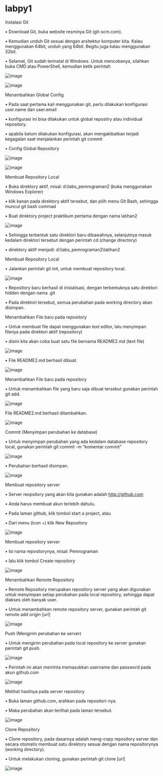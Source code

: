 # labpy1



Instalasi Git



•	Download Git, buka website resminya Git (git-scm.com).

•	Kemudian unduh Git sesuai dengan arsitektur komputer kita. Kalau menggunakan 64bit, unduh yang 64bit. Begitu juga kalau menggunakan 32bit.

•	Selamat, Git sudah terinstal di Windows. Untuk mencobanya, silahkan buka CMD atau PowerShell, kemudian ketik perintah 

![image](https://user-images.githubusercontent.com/56479448/72219140-4d25f380-3575-11ea-9ed9-06d301876c9c.png)

![image](https://user-images.githubusercontent.com/56479448/72219147-6169f080-3575-11ea-8bcd-ad037794147d.png)



Menambahkan Global Config



•	Pada saat pertama kali menggunakan git, perlu dilakukan konfigurasi user.name dan user.email

•	konfigurasi ini bisa dilakukan untuk global repostiry atau individual repository.

•	apabila belum dilakukan konfigurasi, akan mengakibatkan terjadi kegagalan saat menjalankan perintah git commit

•	Config Global Repository

![image](https://user-images.githubusercontent.com/56479448/72219151-78104780-3575-11ea-9969-3febf9819850.png)

![image](https://user-images.githubusercontent.com/56479448/72219156-7cd4fb80-3575-11ea-8957-7a4a4735dba8.png)




Membuat Repository Local




•	Buka direktory aktif, misal: d:\labs_pemrograman2 (buka menggunakan Windows Explorer)

•	klik kanan pada direktory aktif tersebut, dan pilih menu Git Bash, sehingga muncul git bash commad

•	Buat direktory project praktikum pertama dengan nama latihan2

![image](https://user-images.githubusercontent.com/56479448/72219171-a5f58c00-3575-11ea-8212-50f1a7522c43.png)

•	Sehingga terbentuk satu direktori baru dibawahnya, selanjutnya masuk kedalam direktori tersebut dengan perintah cd (change directory)

•	direktory aktif menjadi: d:\labs_pemrograman2\latihan2



Membuat Repository Local



•	Jalankan perintah git init, untuk membuat repository local.

![image](https://user-images.githubusercontent.com/56479448/72219178-b73e9880-3575-11ea-8dd3-f8644fc9fe1f.png)

•	Repository baru berhasil di inisialisasi, dengan terbentuknya satu direktori hidden dengan nama .git

•	Pada direktori tersebut, semua perubahan pada working directory akan disimpan.



Menambahkan File baru pada repository



•	Untuk membuat file dapat menggunakan text editor, lalu menyimpan filenya pada direktori aktif (repository)

•	disini kita akan coba buat satu file bernama README2.md (text file)

![image](https://user-images.githubusercontent.com/56479448/72219186-cb829580-3575-11ea-8ef0-4ecac46d5ba9.png)

•	File README2.md berhasil dibuat.

![image](https://user-images.githubusercontent.com/56479448/72219191-dccba200-3575-11ea-8af1-06eb7e6b5c77.png)



Menambahkan File baru pada repository



•	Untuk menambahkan file yang baru saja dibuat tersebut gunakan perintah git add.

![image](https://user-images.githubusercontent.com/56479448/72219197-ee14ae80-3575-11ea-9f54-64e0d09175e0.png)

File README2.md berhasil ditambahkan.

![image](https://user-images.githubusercontent.com/56479448/72219201-0389d880-3576-11ea-9d77-579757d7505e.png)



Commit (Menyimpan perubahan ke database)



•	Untuk menyimpan perubahan yang ada kedalam database repository local, gunakan perintah git commit -m “komentar commit”

![image](https://user-images.githubusercontent.com/56479448/72219213-274d1e80-3576-11ea-8035-2400de919926.png)

•	Perubahan berhasil disimpan.

![image](https://user-images.githubusercontent.com/56479448/72219224-4350c000-3576-11ea-86ab-53c0af787ef1.png)



Membuat repository server



•	Server reopsitory yang akan kita gunakan adalah http://github.com

•	Anda harus membuat akun terlebih dahulu. 

•	Pada laman github, klik tombol start a project, atau

•	Dari menu (icon +) klik New Repository

![image](https://user-images.githubusercontent.com/56479448/72219232-5794bd00-3576-11ea-83e3-1b57b79c19b7.png)



Membuat repository server



•	Isi nama repositorynya, misal: Pemrograman

•	lalu klik tombol Create repository

![image](https://user-images.githubusercontent.com/56479448/72219242-7004d780-3576-11ea-9e8c-0e2c107ac0b9.png)



Menambahkan Remote Repository



•	Remote Repository merupakan repository server yang akan digunakan untuk menyimpan setiap perubahan pada local repository, sehingga dapat diakses oleh banyak user.

•	Untuk menambahkan remote repository server, gunakan perintah git remote add origin [url]

![image](https://user-images.githubusercontent.com/56479448/72219246-83b03e00-3576-11ea-82e4-d9e31ff91f95.png)



Push (Mengirim perubahan ke server)



•	Untuk mengirim perubahan pada local repository ke server gunakan perintah git push.

![image](https://user-images.githubusercontent.com/56479448/72219256-9c205880-3576-11ea-8b8f-a14ee0885639.png)

•	Perintah ini akan meminta memasukkan username dan password pada akun github.com

![image](https://user-images.githubusercontent.com/56479448/72219262-ae01fb80-3576-11ea-8ad8-612c6b0d1c1b.png)



Melihat hasilnya pada server repository



•	Buka laman github.com, arahkan pada repositori-nya.

•	Maka perubahan akan terlihat pada laman tersebut.

![image](https://user-images.githubusercontent.com/56479448/72219269-c4a85280-3576-11ea-995b-91a083ccaa84.png)



Clone Repository



•	Clone repository, pada dasarnya adalah meng-copy repository server dan secara otomatis membuat satu direktory sesuai dengan 
nama repositorynya (working directory).

•	Untuk melakukan cloning, gunakan perintah git clone [url]

![image](https://user-images.githubusercontent.com/56479448/72219271-d1c54180-3576-11ea-9b12-79829b04c461.png)
